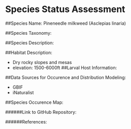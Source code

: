# Species Status Assessment

##Species Name: Pineneedle milkweed (Asclepias linaria)

##Species Taxonomy:

##Species Description:

##Habitat Description:
- Dry rocky slopes and mesas
- elevation: 1500-6000ft
##Larval Host Information:

##Data Sources for Occurence and Distribution Modeling:
- GBIF
- iNaturalist

##Species Occurence Map:

######Link to GitHub Repository:

######References: